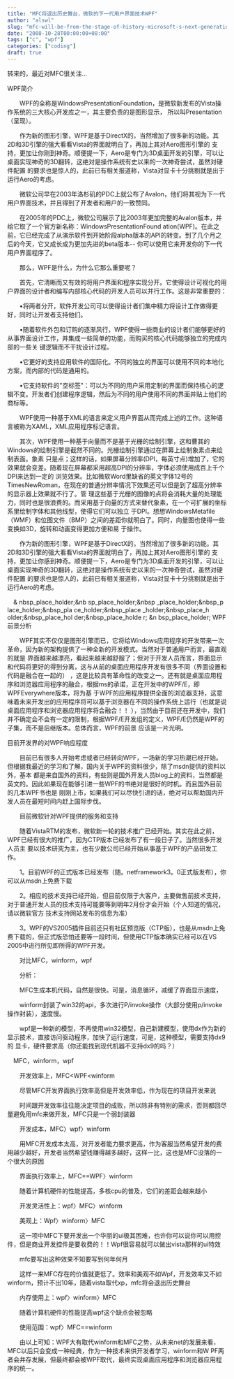 ```yaml
---
title: "MFC将退出历史舞台，微软的下一代用户界面技术WPF"
author: "alswl"
slug: "mfc-will-be-from-the-stage-of-history-microsoft-s-next-generation-user-interface-technology-wpf"
date: "2008-10-28T00:00:00+08:00"
tags: ["c", "wpf"]
categories: ["coding"]
draft: true
---
```


转来的，最近对MFC很关注...

WPF简介


　　WPF的全称是WindowsPresentationFoundation，是微软新发布的Vista操作系统的三大核心开发库之一，其主要负责的是图形显示，
所以叫Presentation（呈现）。


　　作为新的图形引擎，WPF是基于DirectX的，当然增加了很多新的功能。其2D和3D引擎的强大看看Vista的界面就明白了，再加上其对Aero图形引擎的
支持，更加让你刚到神奇。顺便提一下，Aero是专门为3D桌面开发的引擎，可以让桌面实现神奇的3D翻转，这绝对是操作系统有史以来的一次神奇尝试，虽然对硬件配置
的要求也是惊人的，此前已有相关报道称，Vista对显卡十分挑剔就是出于运行Aero的考虑。


　　微软公司早在2003年洛杉矶的PDC上就公布了Avalon，他们将其视为下一代用户界面技术，并且得到了开发者和用户的一致赞同。


　　在2005年的PDC上，微软公司展示了比2003年更加完整的Avalon版本，并给它取了一个官方新名称：WindowsPresentationFound
ation(WPF)。在此之前，它已经完成了从演示软件到开始阶段alpha版本的API的转变。到了几个月之后的今天，它又成长成为更加先进的beta版本--
你可以使用它来开发你的下一代用户界面程序了。


　　那么，WPF是什么，为什么它那么重要呢？


　　首先，它清晰而又有效的将用户界面和程序实现分开。它使得设计可视化的用户界面的设计者和编写内部核心代码的开发人员可以并行工作。这是非常重要的：


　　•将两者分开，软件开发公司可以使得设计者们集中精力将设计工作做得更好，同时让开发者支持他们。


　　•随着软件外包和订购的逐渐风行，WPF使得一些商业的设计者们能够更好的从事界面设计工作，并集成一些简单的功能，而购买的核心代码能够独立的完成内部的一些关
键逻辑而不干扰设计过程。


　　•它更好的支持应用软件的国际化。不同的独立的界面可以使用不同的本地化方案，而内部的代码是通用的。


　　•它支持软件的"空标签"：可以为不同的用户采用定制的界面而保持核心的逻辑不变。开发者们创建程序逻辑，然后为不同的用户使用不同的界面并贴上他们的商标等。


　　WPF使用一种基于XML的语言来定义用户界面从而完成上述的工作。这种语言被称为XAML，XML应用程序标记语言。


　　其次，WPF使用一种基于向量而不是基于光栅的绘制引擎，这和曹其的Windows的绘制引擎是截然不同的。光栅绘制引擎通过在屏幕上绘制象素点来绘制表面。象素
只是点；这样的话，如果屏幕分辨率(DPI，每英寸点)增加了，它的效果就会变差。随着现在屏幕都采用超高DPI的分辨率，字体必须使用成百上千个DPI来达到一定的
浏览效果。比如微软Word里缺省的英文字体12号的TimesNewRoman，在现在的普通分辨率情况下效果还可以但是到了超高分辨率的显示器上效果就不行了。管
理这些基于光栅的图像的点将会消耗大量的处理能力，同时也是很浪费的。而采用基于向量的方式来替代象素，在一个可扩展的坐标系里绘制字体和其他线型，使得它们可以独立
于DPI。想想WindowsMetafile（WMF）和位图文件（BMP）之间的差距你就明白了。同时，向量图也使得一些变换如3D，旋转和动画变得更加方便和易
于操作。


　　作为新的图形引擎，WPF是基于DirectX的，当然增加了很多新的功能。其2D和3D引擎的强大看看Vista的界面就明白了，再加上其对Aero图形引擎的
支持，更加让你感到神奇。顺便提一下，Aero是专门为3D桌面开发的引擎，可以让桌面实现神奇的3D翻转，这绝对是操作系统有史以来的一次神奇尝试，虽然对硬件配置
的要求也是惊人的，此前已有相关报道称，Vista对显卡十分挑剔就是出于运行Aero的考虑。


　&
nbsp_place_holder;&nb
sp_place_holder;&nbsp
_place_holder;&nbsp_p
lace_holder;&nbsp_pla
ce_holder;&nbsp_place
_holder;&nbsp_place_h
older;&nbsp_place_hol
der;&nbsp_place_holde
r;
&n
bsp_place_holder;
WPF前景分析


　　WPF其实不仅仅是图形引擎而已，它将给Windows应用程序的开发带来一次革命，因为新的架构提供了一种全新的开发模式。当然对于普通用户而言，最直观的就是
界面越来越漂亮，看起来越来越舒服了；但对于开发人员而言，界面显示和代码将更好的得到分离，这与从前的桌面应用程序开发有很多不同（界面设置和代码是融合在一起的）
，这是比较具有革命性的改变之一。还有就是桌面应用程序和浏览器应用程序的融合，根据ms的承诺，正在开发中的WPF/E，即WPFEverywhere版本，将为基
于WPF的应用程序提供全面的浏览器支持，这意味着未来开发出的应用程序将可以基于浏览器在不同的操作系统上运行（也就是说桌面应用程序和浏览器应用程序将会融合！！
），当然由于目前还在开发中，我们并不确定会不会有一定的限制，根据WPF/E开发组的定义，WPF/E仍然是WPF的子集，而不是后继版本。总体而言，WPF的前景
应该是一片光明。

目前开发界的对WPF响应程度


　　目前已有很多人开始考虑或者已经转向WPF，一场新的学习热潮已经开始。但根据我最近的学习和了解，国内关于WPF的资料很少，除了msdn提供的资料以外，基本
都是来自国外的资料，有些则是国外开发人员blog上的资料，当然都是英文的。因此如果现在能够引进一些WPF的书绝对是很好的时机。而且国外目前的几本WPF书也是
刚刚上市，如果我们可以尽快引进的话，绝对可以帮助国内开发人员在最短时间内赶上国际步伐。


　　目前微软针对WPF提供的服务和支持


　　随着VistaRTM的发布，微软新一轮的技术推广已经开始。其实在此之前，WPF已经有很大的推广，因为CTP版本已经发布了有一段日子了。当然很多开发人员主
要以技术研究为主，也有少数公司已经开始从事基于WPF的产品研发工作。


　　1。目前WPF的正式版本已经发布（随。netframework3。0正式版发布），你可以从msdn上免费下载


　　2。相应的技术支持已经开始，但目前仅限于大客户，主要做售前技术支持，对于普通开发人员的技术支持可能要等到明年2月份才会开始（个人知道的情况，请以微软官方
技术支持网站发布的信息为准）


　　3。WPF的VS2005插件目前还只有社区预览版（CTP版），也是从msdn上免费下载的，但正式版恐怕还要等一段时间，但使用CTP版本确实已经可以在VS
2005中进行所见即所得的WPF开发。

  

　　对比MFC，winform，wpf


　　分析：


　　MFC生成本机代码，自然是很快。可是，消息循环，减缓了界面显示速度，


　　winform封装了win32的api，多次进行P/invoke操作（大部分使用p/invoke操作封装），速度慢。


　　wpf是一种新的模型，不再使用win32模型，自己新建模型，使用dx作为新的显示技术，直接访问驱动程序，加快了运行速度，可是，这种模型，需要支持dx9的
显卡，硬件要求高（你还能找到现代机器不支持dx9的吗？）


 　MFC，winform，wpf


　　开发效率上，MFC<WPF<winform


　　尽管MFC开发界面执行效率高但是开发效率低，作为现在的项目开发来说


　　时间跟开发效率往往能决定项目的成败，所以除非有特别的需求，否则都回尽量避免用mfc来做开发，MFC只是一个弱封装器


　　开发成本，MFC〉wpf〉winform


　　用MFC开发成本太高，对开发者能力要求更高，作为客服当然希望开发的费用越少越好，开发者当然希望钱赚得越多越好，这样一比，这也是MFC没落的一个很大的原因


　　界面执行效率上，MFC==WPF〉winform


　　随着计算机硬件的性能提高，多核cpu的普及，它们的差距会越来越小


　　开发灵活性上：wpf〉MFC〉winform


　　美观上：Wpf〉winform〉MFC


　　这一项中MFC下要开发出一个华丽的ui极其困难，也许你可以说你可以用控件，但是商业开发控件是要收费的！！Wpf很容易就可以做出vista那样的ui特效


　　mfc要写出这种效果不知要写到何年何月


　　这样一来MFC存在的价值就更低了。效率和美观不如Wpf，开发效率又不如winform，预计不出10年，随着vista取代xp，mfc将会退出历史舞台


　　内存使用上：wpf〉winform〉MFC


　　随着计算机硬件的性能提高wpf这个缺点会被忽略


　　使用范围：wpf〉MFC==winform


　　由以上可知：WPF大有取代winform和MFC之势，从未来net的发展来看，MFC以后只会变成一种经典，作为一种技术来供开发者学习，winform和W
PF两者会并存发展，但最终都会被WPF取代，最终实现桌面应用程序和浏览器应用程序的统一。

